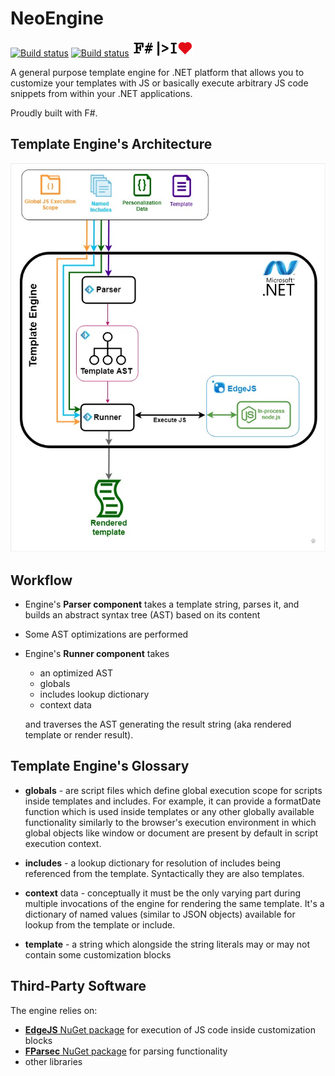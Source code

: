 ﻿# NeoEngine
[![Build status](https://trickycat.visualstudio.com/NeoEngine/_apis/build/status/NeoEngine-.NET%20Desktop-CI)](https://trickycat.visualstudio.com/NeoEngine/_build/latest?definitionId=1)
[![Build status](https://ci.appveyor.com/api/projects/status/95sj57qphfy2p0xm?svg=true)](https://ci.appveyor.com/project/TrickyCat/neoengine)
![F# |> I❤️](https://raw.githubusercontent.com/TrickyCat/NeoEngine/dev/docs/img/I_Heart_Fsharp_Long_Black_100x25.png)

A general purpose template engine for .NET platform that allows you to customize your templates with JS or basically execute arbitrary JS code snippets from within your .NET applications.

Proudly built with F#.

## Template Engine's Architecture

![High Level Engine's Architecture](https://raw.githubusercontent.com/TrickyCat/NeoEngine/dev/docs/img/template-engine/architecture_high_level_001.jpg)

## Workflow
* Engine's **Parser component** takes a template string, parses it, and builds an abstract syntax tree (AST) based on its content
* Some AST optimizations are performed
* Engine's **Runner component** takes
  * an optimized AST
  * globals
  * includes lookup dictionary
  * context data

  and traverses the AST generating the result string (aka rendered template or render result).

## Template Engine's Glossary

* **globals** - are script files which define global execution scope for scripts inside templates and includes. For example, it can provide a formatDate function which is used inside templates or any other globally available functionality similarly to the browser's execution environment in which global objects like window or document are present by default in script execution context.

* **includes** - a lookup dictionary for resolution of includes being referenced from the template. Syntactically they are also templates.
* **context** data - conceptually it must be the only varying part during multiple invocations of the engine for rendering the same template. It's a dictionary of named values (similar to JSON objects) available for lookup from the template or include.
* **template** - a string which alongside the string literals may or may not contain some customization blocks

## Third-Party Software

The engine relies on:
* [**EdgeJS** NuGet package](https://www.nuget.org/packages/EdgeJs/) for execution of JS code inside customization blocks
* [**FParsec** NuGet package](https://www.nuget.org/packages/FParsec/) for parsing functionality
* other libraries
    